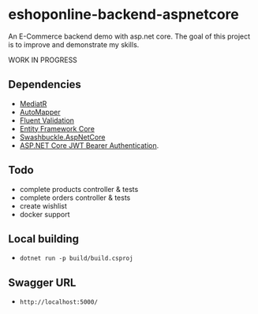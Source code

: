 # eshoponline-backend-aspnetcore
An E-Commerce backend demo with asp.net core.
The goal of this project is to improve and demonstrate my skills.

WORK IN PROGRESS

## Dependencies
- [MediatR](https://github.com/jbogard/MediatR)
- [AutoMapper](http://automapper.org)
- [Fluent Validation](https://github.com/JeremySkinner/FluentValidation)
- [Entity Framework Core](https://docs.microsoft.com/en-us/ef/)
- [Swashbuckle.AspNetCore](https://github.com/domaindrivendev/Swashbuckle.AspNetCore)
- [ASP.NET Core JWT Bearer Authentication](https://github.com/aspnet/Security/tree/master/src/Microsoft.AspNetCore.Authentication.JwtBearer).

## Todo
 - complete products controller & tests
 - complete orders controller & tests
 - create wishlist
 - docker support

## Local building

- `dotnet run -p build/build.csproj`

## Swagger URL

- `http://localhost:5000/`
